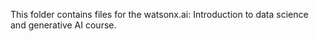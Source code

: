 This folder contains files for the watsonx.ai: Introduction to data science and generative AI course.
